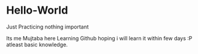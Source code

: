 # Hello-World
Just Practicing nothing important 

Its me Mujtaba here Learning Github hoping i will learn it within few days :P atleast basic knowledge.
